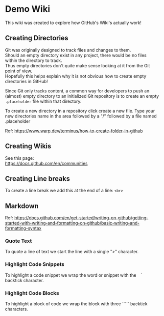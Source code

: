 # Demo Wiki
This wiki was created to explore how GitHub's Wiki's actually work!

## Creating Directories
Git was originally designed to track files and changes to them.<br>
Should an empty directory exist in any project, there would be no files within the directory to track.<br>
Thus empty directories don't quite make sense looking at it from the Git point of view.<br>
Hopefully this helps explain why it is not obvious how to create empty directories in GitHub! 

Since Git only tracks content, a common way for developers to push an (almost) empty directory to an initialized Git repository is to create an empty `.placeholder` file within that directory.

To create a new directory in a repository click create a new file.
Type your new directories name in the area followed by a "/" followed by a file named .placeholder

Ref: https://www.warp.dev/terminus/how-to-create-folder-in-github

## Creating Wikis
See this page:<br>
https://docs.github.com/en/communities

## Creating Line breaks
To create a line break we add this at the end of a line: `<br>`

## Markdown
Ref: https://docs.github.com/en/get-started/writing-on-github/getting-started-with-writing-and-formatting-on-github/basic-writing-and-formatting-syntax

### Quote Text
To quote a line of text we start the line with a single ">" character.

### Highlight Code Snippets
To highlight a code snippet we wrap the word or snippet with the ` ` ` backtick character.

### Highlight Code Blocks
To highlight a block of code we wrap the block with three ````` backtick characters.
